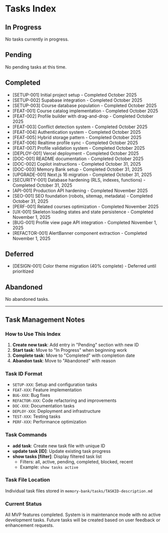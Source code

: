 # Tasks Index

## In Progress
No tasks currently in progress.

## Pending
No pending tasks at this time.

## Completed
- [SETUP-001] Initial project setup - Completed October 2025
- [SETUP-002] Supabase integration - Completed October 2025
- [SETUP-003] Course database population - Completed October 2025
- [FEAT-001] Course catalog implementation - Completed October 2025
- [FEAT-002] Profile builder with drag-and-drop - Completed October 2025
- [FEAT-003] Conflict detection system - Completed October 2025
- [FEAT-004] Authentication system - Completed October 2025
- [FEAT-005] Hybrid storage pattern - Completed October 2025
- [FEAT-006] Realtime profile sync - Completed October 2025
- [FEAT-007] Profile validation system - Completed October 2025
- [DEPLOY-001] Vercel deployment - Completed October 2025
- [DOC-001] README documentation - Completed October 2025
- [DOC-002] Copilot instructions - Completed October 31, 2025
- [DOC-003] Memory Bank setup - Completed October 31, 2025
- [UPGRADE-001] Next.js 16 migration - Completed October 31, 2025
- [SECURITY-001] Database hardening (RLS, indexes, functions) - Completed October 31, 2025
- [API-001] Production API hardening - Completed November 2025
- [SEO-001] SEO foundation (robots, sitemap, metadata) - Completed October 31, 2025
- [PERF-001] Related courses optimization - Completed November 2025
- [UX-001] Skeleton loading states and state persistence - Completed November 1, 2025
- [BUG-001] Profile view page API integration - Completed November 1, 2025
- [REFACTOR-001] AlertBanner component extraction - Completed November 1, 2025

## Deferred
- [DESIGN-001] Color theme migration (40% complete) - Deferred until prioritized

## Abandoned
No abandoned tasks.

---

## Task Management Notes

### How to Use This Index
1. **Create new task**: Add entry in "Pending" section with new ID
2. **Start task**: Move to "In Progress" when beginning work
3. **Complete task**: Move to "Completed" with completion date
4. **Abandon task**: Move to "Abandoned" with reason

### Task ID Format
- `SETUP-XXX`: Setup and configuration tasks
- `FEAT-XXX`: Feature implementation
- `BUG-XXX`: Bug fixes
- `REFACTOR-XXX`: Code refactoring and improvements
- `DOC-XXX`: Documentation tasks
- `DEPLOY-XXX`: Deployment and infrastructure
- `TEST-XXX`: Testing tasks
- `PERF-XXX`: Performance optimization

### Task Commands
- **add task**: Create new task file with unique ID
- **update task [ID]**: Update existing task progress
- **show tasks [filter]**: Display filtered task list
  - Filters: all, active, pending, completed, blocked, recent
  - Example: `show tasks active`

### Task File Location
Individual task files stored in `memory-bank/tasks/TASKID-description.md`

### Current Status
All MVP features completed. System is in maintenance mode with no active development tasks. Future tasks will be created based on user feedback or enhancement requests.
